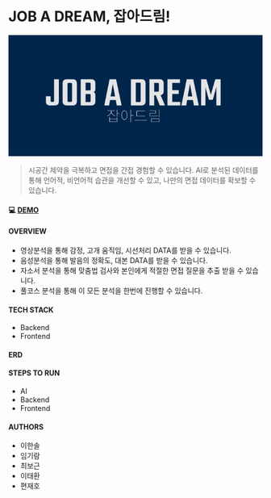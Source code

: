 # JOB A DREAM, 잡아드림!

![image-20201005115530485](README.assets/image-20201005115530485.png)

>시공간 제약을 극복하고 면접을 간접 경험할 수 있습니다. AI로 분석된 데이터를 통해 언어적, 비언어적 습관을 개선할 수 있고, 나만의 면접 데이터를 확보할 수 있습니다.



#### :computer: [DEMO](https://j3b107.p.ssafy.io/)

#### OVERVIEW

- 영상분석을 통해 감정, 고개 움직임, 시선처리 DATA를 받을 수 있습니다.
- 음성분석을 통해 발음의 정확도, 대본 DATA를 받을 수 있습니다.
- 자소서 분석을 통해 맞춤법 검사와 본인에게 적절한 면접 질문을 추출 받을 수 있습니다.
- 풀코스 분석을 통해 이 모든 분석을 한번에 진행할 수 있습니다.



#### TECH STACK

- Backend
- Frontend



#### ERD



#### STEPS TO RUN

- AI
- Backend
- Frontend



#### AUTHORS

- 이한솔
- 임기람
- 최보근
- 이태환
- 편재호

